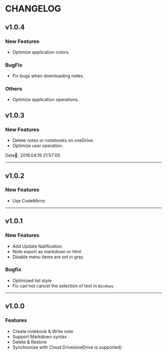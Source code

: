 # CHANGELOG

## v1.0.4

### New Features

- Optimize application colors.

### BugFix

- Fix bugs when downloading notes.

### Others

- Optimize application operations.

## v1.0.3

### New Features

- Delete notes or notebooks on oneDrive.
- Optimize user operation.

Date: 2018.04.19 21:57:00

----
## v1.0.2

### New Features

- Use CodeMirror

----

## v1.0.1

### New Features

- Add Update Natification
- Note export as markdown or html
- Disable menu items are set in grey

### Bugfix

- Optimized list style
- Fix can'not cancel the selection of text in `Windows`


----

## v1.0.0

### Features

- Create notebook & Write note
- Support Markdown syntax
- Delete & Restore
- Synchronize with Cloud Drive(oneDrive is supported)